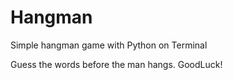 # Hangman
Simple hangman game with Python on Terminal

Guess the words before the man hangs. GoodLuck!
